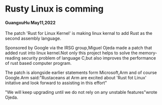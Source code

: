 # Rusty Linux is comming
#### GuangxuHu May11,2022

The patch 'Rust for Linux Kernel' is making linux kernal to add Rust as the second assembly language.

Sponsored by Google via the IRSG group,Miguel Ojeda made a patch that added rust into linux kernel.Not only this project helps to solve the memory-reading security problem of language C,but also improves the performance of rust based computer program.

The patch is alongside earlier statements form Microsoft,Arm and of course Google.Arm said:"Rustaceans at Arm are excited about 'Rust fot Linux' initative and look forward to assisting in this effort"

"We will keep upgrading until we do not rely on any unstable features"wrote Ojeda.
